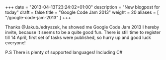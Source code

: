 +++
date = "2013-04-13T23:24:02+01:00"
description = "New blogpost for today"
draft = false
title = "Google Code Jam 2013"
weight = 20
aliases = [
    "/google-code-jam-2013"
]
+++

Thanks @JakubJedryszek, he showed me Google Code Jam 2013 I hereby invite, because It seems to be a quite good fun. There is still time to register till 14 April, first set of tasks were published, so hurry up and good luck everyone!

P.S There is plenty of supported languages! Including C#